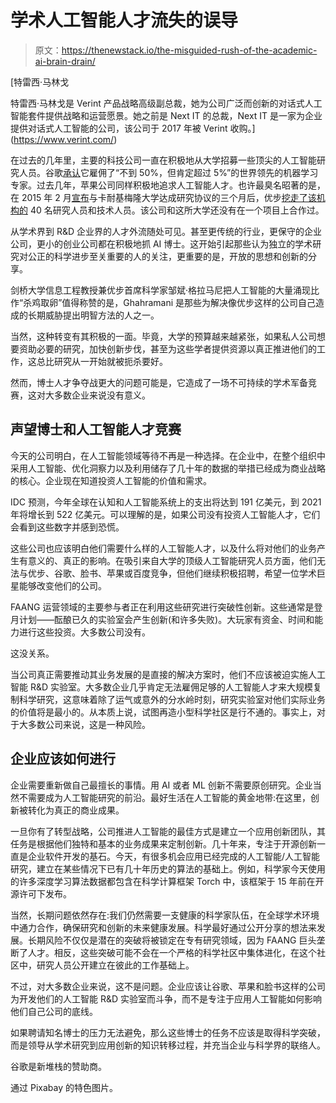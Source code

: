 # 学术人工智能人才流失的误导

> 原文：<https://thenewstack.io/the-misguided-rush-of-the-academic-ai-brain-drain/>

[](https://www.verint.com/)

 [特雷西·马林戈

特雷西·马林戈是 Verint 产品战略高级副总裁，她为公司广泛而创新的对话式人工智能套件提供战略和运营愿景。她之前是 Next IT 的总裁，Next IT 是一家为企业提供对话式人工智能的公司，该公司于 2017 年被 Verint 收购。](https://www.verint.com/) [](https://www.verint.com/)

在过去的几年里，主要的科技公司一直在积极地从大学招募一些顶尖的人工智能研究人员。谷歌[承认](https://www.technologyreview.com/s/524026/is-google-cornering-the-market-on-deep-learning/)它雇佣了“不到 50%，但肯定超过 5%”的世界领先的机器学习专家。过去几年，苹果公司同样积极地追求人工智能人才。也许最臭名昭著的是，在 2015 年 2 月[宣布](http://time.com/3693222/uber-carnegie-mellon-driverless-taxis/)与卡耐基梅隆大学达成研究协议的三个月后，优步[挖走了该机构的](http://fortune.com/2015/06/01/uber-carnegie-mellon/) 40 名研究人员和技术人员。该公司和这所大学还没有在一个项目上合作过。

从学术界到 R&D 企业界的人才外流随处可见。甚至更传统的行业，更保守的企业公司，更小的创业公司都在积极地抓 AI 博士。这开始引起那些认为独立的学术研究对公正的科学进步至关重要的人的关注，更重要的是，开放的思想和创新的分享。

剑桥大学信息工程教授兼优步首席科学家邹斌·格拉马尼把人工智能的大量涌现比作“杀鸡取卵”值得称赞的是，Ghahramani 是那些为解决像优步这样的公司自己造成的长期威胁提出明智方法的人之一。

当然，这种转变有其积极的一面。毕竟，大学的预算越来越紧张，如果私人公司想要资助必要的研究，加快创新步伐，甚至为这些学者提供资源以真正推进他们的工作，这总比研究从一开始就被扼杀要好。

然而，博士人才争夺战更大的问题可能是，它造成了一场不可持续的学术军备竞赛，这对大多数企业来说没有意义。

## 声望博士和人工智能人才竞赛

今天的公司明白，在人工智能领域等待不再是一种选择。在企业中，在整个组织中采用人工智能、优化洞察力以及利用储存了几十年的数据的举措已经成为商业战略的核心。企业现在知道投资人工智能的价值和需求。

IDC 预测，今年全球在认知和人工智能系统上的支出将达到 191 亿美元，到 2021 年将增长到 522 亿美元。可以理解的是，如果公司没有投资人工智能人才，它们会看到这些数字并感到恐慌。

这些公司也应该明白他们需要什么样的人工智能人才，以及什么将对他们的业务产生有意义的、真正的影响。在吸引来自大学的顶级人工智能研究人员方面，他们无法与优步、谷歌、脸书、苹果或百度竞争，但他们继续积极招聘，希望一位学术巨星能够改变他们的公司。

FAANG 运营领域的主要参与者正在利用这些研究进行突破性创新。这些通常是登月计划——酝酿已久的实验室会产生创新(和许多失败)。大玩家有资金、时间和能力进行这些投资。大多数公司没有。

这没关系。

当公司真正需要推动其业务发展的是直接的解决方案时，他们不应该被迫实施人工智能 R&D 实验室。大多数企业几乎肯定无法雇佣足够的人工智能人才来大规模复制科学研究，这意味着除了运气或意外的分水岭时刻，研究实验室对他们实际业务的价值将是最小的。从本质上说，试图再造小型科学社区是行不通的。事实上，对于大多数公司来说，这是一种风险。

## 企业应该如何进行

企业需要重新做自己最擅长的事情。用 AI 或者 ML 创新不需要原创研究。企业当然不需要成为人工智能研究的前沿。最好生活在人工智能的黄金地带:在这里，创新被转化为真正的商业成果。

一旦你有了转型战略，公司推进人工智能的最佳方式是建立一个应用创新团队，其任务是根据他们独特和基本的业务成果来定制创新。几十年来，专注于开源创新一直是企业软件开发的基石。今天，有很多机会应用已经完成的人工智能/人工智能研究，建立在某些情况下已有几十年历史的算法的基础上。例如，科学家今天使用的许多深度学习算法数据都包含在科学计算框架 Torch 中，该框架于 15 年前在开源许可下发布。

当然，长期问题依然存在:我们仍然需要一支健康的科学家队伍，在全球学术环境中通力合作，确保研究和创新的未来健康发展。科学最好通过公开分享的想法来发展。长期风险不仅仅是潜在的突破将被锁定在专有研究领域，因为 FAANG 巨头垄断了人才。相反，这些突破可能不会在一个严格的科学社区中集体进化，在这个社区中，研究人员公开建立在彼此的工作基础上。

不过，对大多数企业来说，这不是问题。企业应该让谷歌、苹果和脸书这样的公司为开发他们的人工智能 R&D 实验室而斗争，而不是专注于应用人工智能如何影响他们自己公司的底线。

如果聘请知名博士的压力无法避免，那么这些博士的任务不应该是取得科学突破，而是领导从学术研究到应用创新的知识转移过程，并充当企业与科学界的联络人。

谷歌是新堆栈的赞助商。

通过 Pixabay 的特色图片。

<svg xmlns:xlink="http://www.w3.org/1999/xlink" viewBox="0 0 68 31" version="1.1"><title>Group</title> <desc>Created with Sketch.</desc></svg>